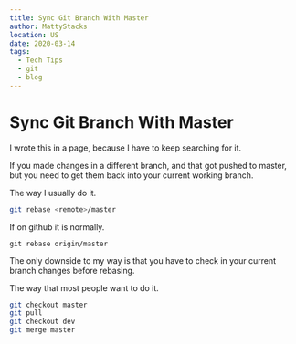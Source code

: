 ```yaml
---
title: Sync Git Branch With Master
author: MattyStacks
location: US 
date: 2020-03-14
tags: 
  - Tech Tips
  - git
  - blog
---
```


# Sync Git Branch With Master

I wrote this in a page, because I have to keep searching for it.

If you made changes in a different branch, and that got pushed to master, but you need to get them back into your current working branch.

The way I usually do it.

```sh
git rebase <remote>/master
```

If on github it is normally.

`git rebase origin/master`

The only downside to my way is that you have to check in your current branch changes before rebasing.

The way that most people want to do it.

```sh
git checkout master
git pull
git checkout dev
git merge master
```
